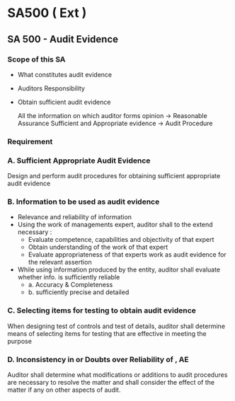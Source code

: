 # SA500 ( Ext )

## SA 500 - Audit Evidence

### Scope of this SA

- What constitutes audit evidence
- Auditors Responsibility
- Obtain sufficient audit evidence

    All the information on which auditor forms opinion → Reasonable Assurance
    Sufficient and Appropriate evidence → Audit Procedure

### Requirement

### A. Sufficient Appropriate Audit Evidence

Design and perform audit procedures for obtaining sufficient appropriate audit evidence

### B. Information to be used as audit evidence

- Relevance and reliability of information
- Using the work of managements expert, auditor shall to the extend necessary :
    - Evaluate competence, capabilities and objectivity of that expert
    - Obtain understanding of the work of that expert
    - Evaluate appropriateness of that experts work as audit evidence for the relevant assertion
- While using information produced by the entity, auditor shall evaluate whether info. is sufficiently reliable
    - a. Accuracy & Completeness
    - b. sufficiently precise and detailed

### C. Selecting items for testing to obtain audit evidence

When designing test of controls and test of details, auditor shall determine means of selecting items for testing that are effective in meeting the purpose 

### D. Inconsistency in or Doubts over Reliability of , AE

Auditor shall determine what modifications or additions to audit procedures are necessary to resolve the matter and shall consider the effect of the matter if any on other aspects of audit.